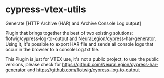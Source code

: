 # cypress-vtex-utils

Generate [HTTP Archive (HAR) and Archive Console Log output]

Plugin that brings together the best of two existing solutions: flotwig/cypress-log-to-output and NeuraLegion/cypress-har-generator. Using it, it's possible to export HAR file and sends all console logs that occur in the browser to a consoleLog.txt file.

This Plugin is just for VTEX use, it's not a public project, to use the public versions, please check for https://github.com/NeuraLegion/cypress-har-generator and https://github.com/flotwig/cypress-log-to-output



